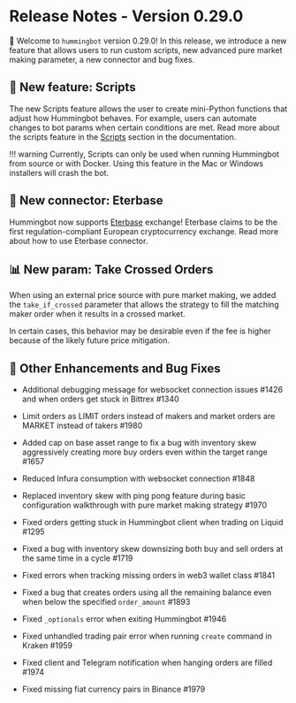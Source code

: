 # Release Notes - Version 0.29.0

🚀 Welcome to `hummingbot` version 0.29.0! In this release, we introduce a new feature that allows users to run custom scripts, new advanced pure market making parameter, a new connector and bug fixes.

## 🤖 New feature: Scripts

The new Scripts feature allows the user to create mini-Python functions that adjust how Hummingbot behaves. For example, users can automate changes to bot params when certain conditions are met. Read more about the scripts feature in the [Scripts](/developers/scripts/) section in the documentation.

!!! warning
    Currently, Scripts can only be used when running Hummingbot from source or with Docker. Using this feature in the Mac or Windows installers will crash the bot.

## 🔗 New connector: Eterbase

Hummingbot now supports [Eterbase](https://www.eterbase.com/) exchange! Eterbase claims to be the first regulation-compliant European cryptocurrency exchange. Read more about how to use Eterbase connector.

## 📊 New param: Take Crossed Orders

When using an external price source with pure market making, we added the `take_if_crossed` parameter that allows the strategy to fill the matching maker order when it results in a crossed market.

In certain cases, this behavior may be desirable even if the fee is higher because of the likely future price mitigation.


## 🐞 Other Enhancements and Bug Fixes

* Additional debugging message for websocket connection issues #1426 and when orders get stuck in Bittrex #1340
* Limit orders as LIMIT orders instead of makers and market orders are MARKET instead of takers #1980
* Added cap on base asset range to fix a bug with inventory skew aggressively creating more buy orders even within the target range #1657
* Reduced Infura consumption with websocket connection #1848
* Replaced inventory skew with ping pong feature during basic configuration walkthrough with pure market making strategy #1970

* Fixed orders getting stuck in Hummingbot client when trading on Liquid #1295
* Fixed a bug with inventory skew downsizing both buy and sell orders at the same time in a cycle #1719
* Fixed errors when tracking missing orders in web3 wallet class #1841
* Fixed a bug that creates orders using all the remaining balance even when below the specified `order_amount` #1893
* Fixed `_optionals` error when exiting Hummingbot #1946
* Fixed unhandled trading pair error when running `create` command in Kraken #1959
* Fixed client and Telegram notification when hanging orders are filled #1974
* Fixed missing fiat currency pairs in Binance #1979
